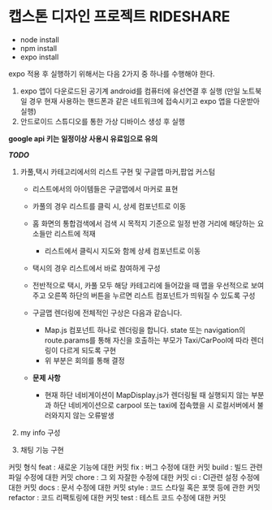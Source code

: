 # 캡스톤 디자인 프로젝트 RIDESHARE

-   node install
-   npm install
-   expo install

expo 적용 후 실행하기 위해서는 다음 2가지 중 하나를 수행해야 한다.

1. expo 앱이 다운로드된 공기계 android를 컴퓨터에 유선연결 후 실행 (만일 노트북일 경우 현재 사용하는 핸드폰과 같은 네트워크에 접속시키고 expo 앱을 다운받아 실행)
2. 안드로이드 스튜디오를 통한 가상 디바이스 생성 후 실행

**google api 키는 일정이상 사용시 유료임으로 유의**

**_TODO_**

1. 카풀,택시 카테고리에서의 리스트 구현 및 구글맵 마커,팝업 커스텀

    - 리스트에서의 아이템들은 구글맵에서 마커로 표현
    - 카풀의 경우 리스트를 클릭 시, 상세 컴포넌트로 이동
    - 홈 화면의 통합검색에서 검색 시 목적지 기준으로 일정 반경 거리에 해당하는 요소들만 리스트에 적재
        - 리스트에서 클릭시 지도와 함께 상세 컴포넌트로 이동
    - 택시의 경우 리스트에서 바로 참여하게 구성
    - 전반적으로 택시, 카풀 모두 해당 카테고리에 들어갔을 때 맵을 우선적으로 보여주고 오른쪽 하단의 버튼을 누르면 리스트 컴포넌트가 띄워질 수 있도록 구성

    - 구글맵 렌더링에 전체적인 구상은 다음과 같습니다.

        - Map.js 컴포넌트 하나로 렌더링을 합니다. state 또는 navigation의 route.params를 통해 자신을 호출하는 부모가 Taxi/CarPool에 따라 렌더링이 다르게 되도록 구현
        - 위 부분은 회의를 통해 결정

    - **문제 사항**
        - 현재 하단 네비게이션이 MapDisplay.js가 렌더링될 때 실행되지 않는 부분과 하단 네비게이션으로 carpool 또는 taxi에 접속했을 시 로컬서버에서 불러와지지 않는 오류발생

2. my info 구성
3. 채팅 기능 구현

커밋 형식
feat : 새로운 기능에 대한 커밋
fix : 버그 수정에 대한 커밋
build : 빌드 관련 파일 수정에 대한 커밋
chore : 그 외 자잘한 수정에 대한 커밋
ci : CI관련 설정 수정에 대한 커밋
docs : 문서 수정에 대한 커밋
style : 코드 스타일 혹은 포맷 등에 관한 커밋
refactor : 코드 리팩토링에 대한 커밋
test : 테스트 코드 수정에 대한 커밋

